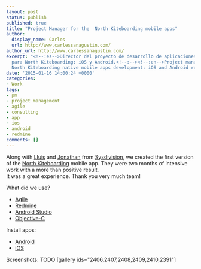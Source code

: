 ```yaml
---
layout: post
status: publish
published: true
title: "Project Manager for the  North Kiteboarding mobile apps"
author:
  display_name: Carles
  url: http://www.carlessanagustin.com/
author_url: http://www.carlessanagustin.com/
excerpt: "<!--:es-->Director del proyecto de desarrollo de aplicaciones móviles nativas
  para North Kiteboarding: iOS y Android.<!--:--><!--:en-->Project manager for the
  North Kiteboarding native mobile apps development: iOS and Android release.<!--:-->"
date: '2015-01-16 14:00:24 +0000'
categories:
- Work
tags:
- pm
- project management
- agile
- consulting
- app
- ios
- android
- redmine
comments: []
---
```

Along with [Lluis](https://twitter.com/lluisgerard) and [Jonathan](https://twitter.com/Jony_F_p) from [Sysdivision](http://sysdivision.com/), we created the first version of the [North Kiteboarding](http://www.northkiteboarding.com/) mobile app. They were two months of intensive work with a more than positive result.  
It was a great experience. Thank you very much team!

What did we use?

*   [Agile](http://en.wikipedia.org/wiki/Agile_software_development)
*   [Redmine](http://en.wikipedia.org/wiki/Redmine)
*   [Android Studio](http://en.wikipedia.org/wiki/Android_Studio)
*   [Objective-C](http://en.wikipedia.org/wiki/Objective-C)

Install apps:

*   [Android](http://goo.gl/TfRI1z)
*   [iOS](http://goo.gl/hQSrF8)

Screenshots:
TODO
[gallery ids="2406,2407,2408,2409,2410,2391"]
